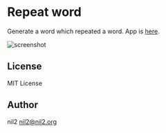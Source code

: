 Repeat word
===========

Generate a word which repeated a word.
App is [here](http://nil-two.github.io/repeat-word/).

![screenshot](https://raw.githubusercontent.com/nil-two/ss/master/repeat-word/app.png)

License
-------

MIT License

Author
------

nil2 <nil2@nil2.org>
